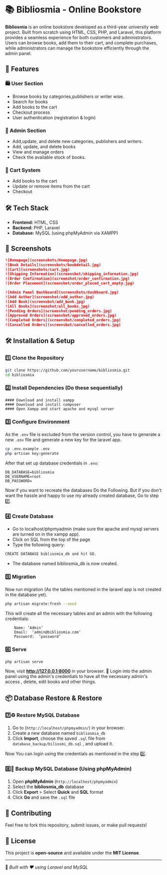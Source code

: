 # 📚 Bibliosmia - Online Bookstore

**Bibliosmia** is an online bookstore developed as a third-year university web project. Built from scratch using HTML, CSS, PHP, and Laravel, this platform provides a seamless experience for both customers and administrators. Users can browse books, add them to their cart, and complete purchases, while administrators can manage the bookstore efficiently through the admin panel.

## 🚀 Features

### 🛍 User Section
- Browse books by categories,publishers or writer wise.
- Search for books
- Add books to the cart
- Checkout process
- User authentication (registration & login)

### 🔑 Admin Section
- Add,update, and delete new categories, publishers and writers.
- Add, update, and delete books
- View and manage orders
- Check the available stock of books.

### 🛒 Cart System
- Add books to the cart
- Update or remove items from the cart
- Checkout

## 🛠 Tech Stack
- **Frontend:** HTML, CSS
- **Backend:** PHP, Laravel
- **Database:** MySQL (using phpMyAdmin via XAMPP)

## 📸 Screenshots


```md
![Homepage](screenshots/Homepage.jpg)
![Book Details](screenshots/bookdetail.jpg)
![Cart](screenshots/cart.jpg)
![Shipping Information](screenshot/shipping_information.jpg)
![Order Confirmation](screenshot/order_confirmation.jpg)
![Order Placement](screenshot/order_placed_cart_empty.jpg)

![Admin Panel Dashboard](screenshots/dashboard.jpg)
![Add Author](screenshot/add_author.jpg)
![Add Book](screenshot/add_book.jpg)
![All Books](screenshot/all_books.jpg)
![Pending Orders](screenshot/pending_orders.jpg)
![Approved Orders](screenshot/approved_orders.jpg)
![Completed Orders](screenshot/completed_orders.jpg)
![Cancelled Orders](screenshot/cancelled_orders.jpg)
```

## 🛠 Installation & Setup

### 1️⃣ Clone the Repository

```sh
git clone https://github.com/yourusername/bibliosmia.git
cd bibliosmia
```

### 2️⃣ Install Dependencies (Do these sequentially)
    
    #### Download and install xampp
    #### Download and install composer
    #### Open Xampp and start apache and mysql server

### 3️⃣ Configure Environment
As the `.env` file is excluded from the version control, you have to generate a new `.env` file and generate a new key for the laravel app.

```sh
cp .env.example .env
php artisan key:generate
```
After that set up database credentials in `.env`:

```env
DB_DATABASE=bibliosmia
DB_USERNAME=root
DB_PASSWORD=
```

Now if you want to recreate the databases Do the Following. But if you don't want the hassle and happy to use my already created database, Go to step 7️⃣.

### 4️⃣ Create Database
*	Go to localhost/phpmyadmin (make sure the apache and mysql servers are turned on in the xampp app).
*	Click on SQL from the top of the page 
*	Type the following query:  

```sh
CREATE DATABASE bibliosmia_db and hit GO.
```

*	The database named bibliosmia_db is now created.


### 5️⃣ Migration
Now run migration (As the tables mentioned in the laravel app is not created in the database yet).

```sh
php artisan migrate:fresh --seed
```
This will create all the necessary tables and an admin with the following credentials:

```env
    Name: ‘Admin’
	Email:  ‘admin@bibliosmia.com’
	Password:  ‘password’

```
### 6️⃣ Serve

```sh
php artisan serve
```

Now, visit **http://127.0.0.1:8000** in your browser. 🎉
Login into the admin panel using the admin's credentials to have all the necessary admin's access , delete, edit books and other things.

## 📦 Database Restore & Restore

### 7️⃣♻️ Restore MySQL Database
1. Go to (`http://localhost/phpmyadmin/`) in your browser.
2. Create a new database named `bibliosmia_db`
3. Click **Import**, choose the saved `.sql` file from `database_backup/biliosmi_db.sql` , and upload it.

Now You can login using the credentials as mentioned in the step 3️⃣.

### 8️⃣🔄 Backup MySQL Database (Using phpMyAdmin)
1. Open **phpMyAdmin** (`http://localhost/phpmyadmin`)
2. Select the **bibliosmia_db** database
3. Click **Export** > Select **Quick** and **SQL** format
4. Click **Go** and save the `.sql` file


## 🤝 Contributing
Feel free to fork this repository, submit issues, or make pull requests!

## 📄 License
This project is **open-source** and available under the **MIT License**.

---
🚀 *Built with ❤️ using Laravel and MySQL*
